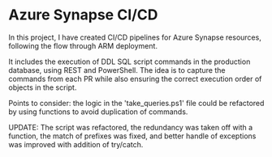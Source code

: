 # Azure Synapse CI/CD
In this project, I have created CI/CD pipelines for Azure Synapse resources, following the flow through ARM deployment.

It includes the execution of DDL SQL script commands in the production database, using REST and PowerShell. The idea is to capture the commands from each PR while also ensuring the correct execution order of objects in the script.

Points to consider: the logic in the 'take_queries.ps1' file could be refactored by using functions to avoid duplication of commands.

UPDATE: The script was refactored, the redundancy was taken off with a function, the match of prefixes was fixed, and better handle of exceptions was improved with addition of try/catch.
